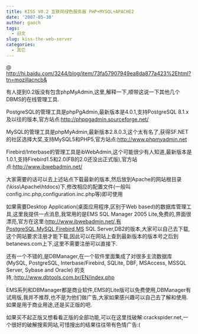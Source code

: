 ```yaml
---
title: KISS V0.2 互联网绿色服务器 PHP+MYSQL+APACHE2
date: '2007-05-30'
author: gaoch
tags:
  - 旧文
slug: kiss-the-web-server
categories:
  - 其它
---
```


  

@  
http://hi.baidu.com/3244/blog/item/73fa57907949ea8da877a423%2Ehtml?tn=mozillacncb&

  

有人提到0.2版没有包含phpMyAdmin,这里,解释一下,顺带这说一下其他几个DBMS的在线管理工具.

PostgreSQL的管理工具是phpPgAdmin,最新版本是4.0.1,支持PostgreSQL
8.1.x及以往的版本,官方站点:http://phppgadmin.sourceforge.net/

MySQL的管理工具是phpMyAdmin,最新版本2.8.0.3,这个太有名了,获得SF.NET的社区选择大奖,支持MySQL5和PHP5,官方站点:http://www.phpmyadmin.net

Firebird/Interbase的管理工具是ibWebAdmin,这个可能很少有人知道,最新版本是1.0.1,支持Firebird1.5和2.0(FB的2.0还没出正式版),官方站点:http://www.ibwebadmin.net/

大家需要的话可以去上述站点下载最新的版本,然后放到Apache的网站根目录(\\kiss\\Apache\\htdocs)下,修改相应的配置文件(一般叫config.inc.php,configuration.inc.php等)即可使用

如果需要Desktop Application(桌面应用程序,区别于Web
based)的数据库管理工具,这里我提供一点消息,我常用的是EMS SQL Manager 2005
Lite,免费的,界面很漂亮,官方在这里:http://www.ibwebadmin.net/,有PostgreSQL,MySQL,Firebird,MS
SQL
Server,DB2的版本,大家可以自己去下载,这个网站要求注册才能下载,因此可以在网站上查到最新版本的版本号之后到betanews.com上下,这里不需要注册可以直接下.

还有一个不错的,是DBManager,在一个软件里面集成了对很多主流数据库(MySQL,
PostgreSQL, Interbase/Firebird, SQLite, DBF, MSAccess, MSSQL Server,
Sybase and Oracle) 的支持,:http://www.dbtools.com.br/EN/index.php

EMS系列和DBManager都是商业软件,EMS的Lite版可以免费使用,DBManager有试用版,我并不推荐,也不是为他们做广告,大家如果感兴趣可以自己去了解和使用.如果是用于商业用途,还是买正版的吧.

如果买不起正版又想看看正版的全部功能,可以在这里找破解:crackspider.net,一个很好的破解搜索网站,可惜搜出的结果往往带有色情广告:(
